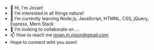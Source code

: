 - 👋 Hi, I'm Jovan!
- 👀 I’m interested in all things nature!
- 🌱 I’m currently learning Node.js, JavaScript, HTMNL, CSS, jQuery, Express, Mern Stack 
- 💞️ I’m looking to collaborate on ...
- 📫 How to reach me jovan.m.nixon@gmail.com
- Hope to connect wiht you soon!

<!---
jmnfire/jmnfire is a ✨ special ✨ repository because its `README.md` (this file) appears on your GitHub profile.
You can click the Preview link to take a look at your changes.
--->
